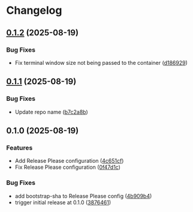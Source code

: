 # Changelog

## [0.1.2](https://github.com/skorokithakis/dox/compare/v0.1.1...v0.1.2) (2025-08-19)


### Bug Fixes

* Fix terminal window size not being passed to the container ([d186929](https://github.com/skorokithakis/dox/commit/d186929c987defc078cccfe96ffc0886dee5110f))

## [0.1.1](https://github.com/skorokithakis/dox/compare/v0.1.0...v0.1.1) (2025-08-19)


### Bug Fixes

* Update repo name ([b7c2a8b](https://github.com/skorokithakis/dox/commit/b7c2a8b60259e41b909cceb5e44c596a8971e392))

## 0.1.0 (2025-08-19)


### Features

* Add Release Please configuration ([4c651cf](https://github.com/skorokithakis/dox/commit/4c651cf701612de1901d11bd49f953f6eb74f610))
* Fix Release Please configuration ([0f47d1c](https://github.com/skorokithakis/dox/commit/0f47d1cb14f8cf6eedbe3945c0f48fc8b9b0f64c))


### Bug Fixes

* add bootstrap-sha to Release Please config ([4b909b4](https://github.com/skorokithakis/dox/commit/4b909b469be47fdc49d5d8bad41bb98e80c130b2))
* trigger initial release at 0.1.0 ([3876461](https://github.com/skorokithakis/dox/commit/387646131f17ecc51d0d8185f2689a054abd304c))
